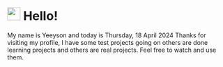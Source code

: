  <h1>
    <img src="https://emojis.slackmojis.com/emojis/images/1643510097/45343/hi.gif?1643510097" width="30"/> 
    Hello!
 </h1>
 <p>
    My name is Yeeyson and today is Thursday, 18 April 2024
    Thanks for visiting my profile, I have some test projects going on others are done learning projects and others are real projects.
    Feel free to watch and use them.
 </p>
